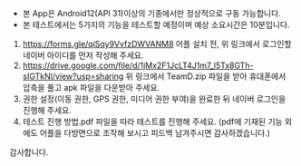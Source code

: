 * 본 App은 Android12(API 31)이상의 기종에서만 정상적으로 구동 가능합니다.
* 본 테스트에서는 5가지의 기능을 테스트할 예정이며 예상 소요시간은 10분입니다.

1) https://forms.gle/qiSqy9VvfzDWVANM8
어플 설치 전, 위 링크에서 로그인할 네이버 아이디를 먼저 작성해 주세요.
2) https://drive.google.com/file/d/1jMx2F1JcLT4J1m7_l5Tx8GTh-sIGTkNl/view?usp=sharing
위 링크에서 TeamD.zip 파일을 받아 휴대폰에서 압축을 풀고 apk 파일을 다운받아 주세요.
3) 권한 설정(이동 권한, GPS 권한, 미디어 권한 부여)을 완료한 뒤 네이버 로그인을 진행해 주세요.
4) 테스트 진행 방법.pdf 파일을 따라 테스트를 진행해 주세요. (pdf에 기재된 기능 외에도 어플을 다방면으로 조작해 보시고 피드백 남겨주시면 감사하겠습니다.)

감사합니다.
